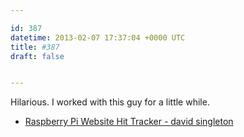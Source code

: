 ```yaml
---

id: 387
datetime: 2013-02-07 17:37:04 +0000 UTC
title: #387
draft: false


---
```


Hilarious. I worked with this guy for a little while. 

 
 * [Raspberry Pi Website Hit Tracker - david singleton](http://blog.davidsingleton.org/raspberry-pi-website-hit-tracker/)


